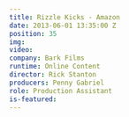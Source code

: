 ```yaml
---
title: Rizzle Kicks - Amazon
date: 2013-06-01 13:35:00 Z
position: 35
img: 
video: 
company: Bark Films
runtime: Online Content
director: Rick Stanton
producers: Penny Gabriel
role: Production Assistant
is-featured: 
---
```


